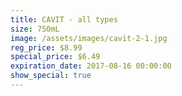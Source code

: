 ```yaml
---
title: CAVIT - all types
size: 750mL
image: /assets/images/cavit-2-1.jpg
reg_price: $8.99
special_price: $6.49
expiration_date: 2017-08-16 00:00:00
show_special: true
---
```



